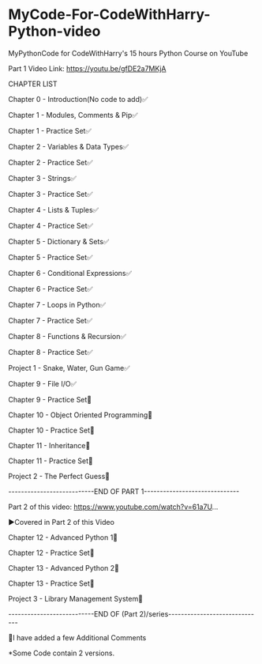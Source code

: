 # MyCode-For-CodeWithHarry-Python-video

MyPythonCode for CodeWithHarry's 15 hours Python Course on YouTube

Part 1 Video Link: https://youtu.be/gfDE2a7MKjA

CHAPTER LIST

Chapter 0 - Introduction(No code to add)✅

Chapter 1 - Modules, Comments & Pip✅

Chapter 1 - Practice Set✅

Chapter 2 - Variables & Data Types✅

Chapter 2 - Practice Set✅

Chapter 3 - Strings✅

Chapter 3 - Practice Set✅

Chapter 4 - Lists & Tuples✅

Chapter 4 - Practice Set✅

Chapter 5 - Dictionary & Sets✅

Chapter 5 - Practice Set✅

Chapter 6 - Conditional Expressions✅

Chapter 6 - Practice Set✅

Chapter 7 - Loops in Python✅

Chapter 7 - Practice Set✅

Chapter 8 - Functions & Recursion✅

Chapter 8 - Practice Set✅

Project 1 - Snake, Water, Gun Game✅

Chapter 9 - File I/O✅

Chapter 9 - Practice Set🔲

Chapter 10 - Object Oriented Programming🔲

Chapter 10 - Practice Set🔲

Chapter 11 - Inheritance🔲

Chapter 11 - Practice Set🔲

Project 2 - The Perfect Guess🔲

---------------------------END OF PART 1------------------------------

Part 2 of this video: https://www.youtube.com/watch?v=61a7U...

►Covered in Part 2 of this Video

Chapter 12 - Advanced Python 1🔲

Chapter 12 - Practice Set🔲

Chapter 13 - Advanced Python 2🔲

Chapter 13 - Practice Set🔲

Project 3 - Library Management System🔲

---------------------------END OF (Part 2)/series------------------------------

📝I have added a few Additional Comments

*Some Code contain 2 versions.
